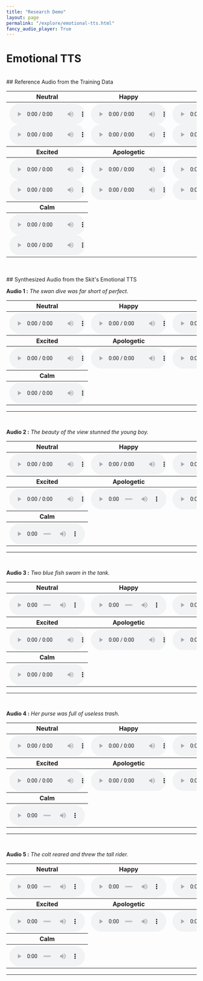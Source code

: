 ```yaml
---
title: "Research Demo"
layout: page
permalink: "/explore/emotional-tts.html"
fancy_audio_player: True
---
```


# Emotional TTS
<br/>
## Reference Audio from the Training Data

<!-- {% fancy_audio https://p1-tts-experiments.s3.ap-south-1.amazonaws.com/demo/tc2_emotions/TC2_0_angry.wav %} -->

<br/>
<table style="width:100%">
      <tr>
        <th>Neutral</th>
        <th>Happy</th>
        <th>Sad</th>
        <th>Angry</th>
      </tr>
      <tr>
        <th>
          <audio controls style="width: 200px;">
            <source src="https://p1-tts-experiments.s3.ap-south-1.amazonaws.com/demo/tc2_emotions/training_data/Normal-1.wav" type="audio/mpeg">
            Your browser does not support the audio element.
          </audio>
          <br>
          <audio controls style="width: 200px;">
            <source src="https://p1-tts-experiments.s3.ap-south-1.amazonaws.com/demo/tc2_emotions/training_data/Normal-10.wav" type="audio/mpeg">
            Your browser does not support the audio element.
          </audio>
        </th>
        <th>
          <audio controls style="width: 200px;">
            <source src="https://p1-tts-experiments.s3.ap-south-1.amazonaws.com/demo/tc2_emotions/training_data/Happy-1.wav" type="audio/mpeg">
            Your browser does not support the audio element.
          </audio>
          <br>
          <audio controls style="width: 200px;">
            <source src="https://p1-tts-experiments.s3.ap-south-1.amazonaws.com/demo/tc2_emotions/training_data/Happy-10.wav" type="audio/mpeg">
            Your browser does not support the audio element.
          </audio>
        </th>
        <th>
          <audio controls style="width: 200px;">
            <source src="https://p1-tts-experiments.s3.ap-south-1.amazonaws.com/demo/tc2_emotions/training_data/Sad-1.wav" type="audio/mpeg">
            Your browser does not support the audio element.
          </audio>
          <br>
          <audio controls style="width: 200px;">
            <source src="https://p1-tts-experiments.s3.ap-south-1.amazonaws.com/demo/tc2_emotions/training_data/Sad-10.wav" type="audio/mpeg">
            Your browser does not support the audio element.
          </audio>
        </th>
        <th>
          <audio controls style="width: 200px;">
            <source src="https://p1-tts-experiments.s3.ap-south-1.amazonaws.com/demo/tc2_emotions/training_data/Anger-1.wav" type="audio/mpeg">
            Your browser does not support the audio element.
          </audio>
          <br>
          <audio controls style="width: 200px;">
            <source src="https://p1-tts-experiments.s3.ap-south-1.amazonaws.com/demo/tc2_emotions/training_data/Anger-10.wav" type="audio/mpeg">
            Your browser does not support the audio element.
          </audio>
        </th>
      </tr>
      <tr>
        <th>Excited</th>
        <th>Apologetic</th>
        <th>Fear</th>
        <th>Surprise</th>
      </tr>
      <tr>
        <th>
          <audio controls style="width: 200px;">
            <source src="https://p1-tts-experiments.s3.ap-south-1.amazonaws.com/demo/tc2_emotions/training_data/Excited-1.wav" type="audio/mpeg">
            Your browser does not support the audio element.
          </audio>
          <br>
          <audio controls style="width: 200px;">
            <source src="https://p1-tts-experiments.s3.ap-south-1.amazonaws.com/demo/tc2_emotions/training_data/Excited-10.wav" type="audio/mpeg">
            Your browser does not support the audio element.
          </audio>
        </th>
        <th>
          <audio controls style="width: 200px;">
            <source src="https://p1-tts-experiments.s3.ap-south-1.amazonaws.com/demo/tc2_emotions/training_data/Apologetic-1.wav" type="audio/mpeg">
            Your browser does not support the audio element.
          </audio>
          <br>
          <audio controls style="width: 200px;">
            <source src="https://p1-tts-experiments.s3.ap-south-1.amazonaws.com/demo/tc2_emotions/training_data/Apologetic-10.wav" type="audio/mpeg">
            Your browser does not support the audio element.
          </audio>
        </th>
        <th>
          <audio controls style="width: 200px;">
            <source src="https://p1-tts-experiments.s3.ap-south-1.amazonaws.com/demo/tc2_emotions/training_data/Fear-1.wav" type="audio/mpeg">
            Your browser does not support the audio element.
          </audio>
          <br>
          <audio controls style="width: 200px;">
            <source src="https://p1-tts-experiments.s3.ap-south-1.amazonaws.com/demo/tc2_emotions/training_data/Fear-10.wav" type="audio/mpeg">
            Your browser does not support the audio element.
          </audio>
        </th>
        <th>
          <audio controls style="width: 200px;">
            <source src="https://p1-tts-experiments.s3.ap-south-1.amazonaws.com/demo/tc2_emotions/training_data/Surprise-1.wav" type="audio/mpeg">
            Your browser does not support the audio element.
          </audio>
          <br>
          <audio controls style="width: 200px;">
            <source src="https://p1-tts-experiments.s3.ap-south-1.amazonaws.com/demo/tc2_emotions/training_data/Surprise-10.wav" type="audio/mpeg">
            Your browser does not support the audio element.
          </audio>
        </th>
      </tr>
      <tr>
        <th>Calm</th>
      </tr>
      <tr>
        <th>
          <audio controls style="width: 200px;">
            <source src="https://p1-tts-experiments.s3.ap-south-1.amazonaws.com/demo/tc2_emotions/training_data/Calm-1.wav" type="audio/mpeg">
            Your browser does not support the audio element.
          </audio>
          <br>
          <audio controls style="width: 200px;">
            <source src="https://p1-tts-experiments.s3.ap-south-1.amazonaws.com/demo/tc2_emotions/training_data/Calm-10.wav" type="audio/mpeg">
            Your browser does not support the audio element.
          </audio>
        </th>
        </tr>
    </table>

<br>


<br/>
## Synthesized Audio from the Skit's Emotional TTS

<br/>
<p><b>Audio 1 :</b> <em>The swan dive was far short of perfect.</em> </p>
<table style="width:100%">
      <tr>
        <th>Neutral</th>
        <th>Happy</th>
        <th>Sad</th>
        <th>Angry</th>
      </tr>
      <tr>
        <th>
          <audio controls style="width: 200px;">
            <source src="https://p1-tts-experiments.s3.ap-south-1.amazonaws.com/demo/tc2_emotions/TC2_0_happy.wav" type="audio/mpeg">
            Your browser does not support the audio element.
          </audio>
        </th>
        <th>
          <audio controls style="width: 200px;">
            <source src="https://p1-tts-experiments.s3.ap-south-1.amazonaws.com/demo/tc2_emotions/TC2_0_happy.wav" type="audio/mpeg">
            Your browser does not support the audio element.
          </audio>
        </th>
        <th>
          <audio controls style="width: 200px;">
            <source src="https://p1-tts-experiments.s3.ap-south-1.amazonaws.com/demo/tc2_emotions/TC2_0_sad.wav" type="audio/mpeg">
            Your browser does not support the audio element.
          </audio>
        </th>
        <th>
          <audio controls style="width: 200px;">
            <source src="https://p1-tts-experiments.s3.ap-south-1.amazonaws.com/demo/tc2_emotions/TC2_0_angry.wav" type="audio/mpeg">
            Your browser does not support the audio element.
          </audio>
        </th>
      </tr>
      <tr>
        <th>Excited</th>
        <th>Apologetic</th>
        <th>Fear</th>
        <th>Surprise</th>
      </tr>
      <tr>
        <th>
          <audio controls style="width: 200px;">
            <source src="https://p1-tts-experiments.s3.ap-south-1.amazonaws.com/demo/tc2_emotions/TC2_0_excited.wav" type="audio/mpeg">
            Your browser does not support the audio element.
          </audio>
        </th>
        <th>
          <audio controls style="width: 200px;">
            <source src="https://p1-tts-experiments.s3.ap-south-1.amazonaws.com/demo/tc2_emotions/TC2_0_apologetic.wav" type="audio/mpeg">
            Your browser does not support the audio element.
          </audio>
        </th>
        <th>
          <audio controls style="width: 200px;">
            <source src="https://p1-tts-experiments.s3.ap-south-1.amazonaws.com/demo/tc2_emotions/TC2_0_fear.wav" type="audio/mpeg">
            Your browser does not support the audio element.
          </audio>
        </th>
        <th>
          <audio controls style="width: 200px;">
            <source src="https://p1-tts-experiments.s3.ap-south-1.amazonaws.com/demo/tc2_emotions/TC2_0_surprise.wav" type="audio/mpeg">
            Your browser does not support the audio element.
          </audio>
        </th>
      </tr>
      <tr>
        <th>Calm</th>
      </tr>
      <tr>
        <th>
          <audio controls style="width: 200px;">
            <source src="https://p1-tts-experiments.s3.ap-south-1.amazonaws.com/demo/tc2_emotions/TC2_0_calm.wav" type="audio/mpeg">
            Your browser does not support the audio element.
          </audio>
        </th>
      </tr>
    </table>
<hr>

<br/>
<p><b>Audio 2 :</b> <em>The beauty of the view stunned the young boy.</em> </p>
<table style="width:100%">
      <tr>
        <th>Neutral</th>
        <th>Happy</th>
        <th>Sad</th>
        <th>Angry</th>
      </tr>
      <tr>
        <th>
          <audio controls style="width: 200px;">
            <source src="https://p1-tts-experiments.s3.ap-south-1.amazonaws.com/demo/tc2_emotions/TC2_1_normal.wav" type="audio/mpeg">
            Your browser does not support the audio element.
          </audio>
        </th>
        <th>
          <audio controls style="width: 200px;">
            <source src="https://p1-tts-experiments.s3.ap-south-1.amazonaws.com/demo/tc2_emotions/TC2_1_happy.wav" type="audio/mpeg">
            Your browser does not support the audio element.
          </audio>
        </th>
        <th>
          <audio controls style="width: 200px;">
            <source src="https://p1-tts-experiments.s3.ap-south-1.amazonaws.com/demo/tc2_emotions/TC2_1_sad.wav" type="audio/mpeg">
            Your browser does not support the audio element.
          </audio>
        </th>
        <th>
          <audio controls style="width: 200px;">
            <source src="https://p1-tts-experiments.s3.ap-south-1.amazonaws.com/demo/tc2_emotions/TC2_1_angry.wav" type="audio/mpeg">
            Your browser does not support the audio element.
          </audio>
        </th>
      </tr>
      <tr>
        <th>Excited</th>
        <th>Apologetic</th>
        <th>Fear</th>
        <th>Surprise</th>
      </tr>
      <tr>
        <th>
          <audio controls style="width: 200px;">
            <source src="https://p1-tts-experiments.s3.ap-south-1.amazonaws.com/demo/tc2_emotions/TC2_1_excited.wav" type="audio/mpeg">
            Your browser does not support the audio element.
          </audio>
        </th>
        <th>
          <audio controls style="width: 200px;">
            <source src="https://p1-tts-experiments.s3.ap-south-1.amazonaws.com/demo/tc2_emotions/TC2_1_apologetic.wav" type="audio/mpeg">
            Your browser does not support the audio element.
          </audio>
        </th>
        <th>
          <audio controls style="width: 200px;">
            <source src="https://p1-tts-experiments.s3.ap-south-1.amazonaws.com/demo/tc2_emotions/TC2_1_fear.wav" type="audio/mpeg">
            Your browser does not support the audio element.
          </audio>
        </th>
        <th>
          <audio controls style="width: 200px;">
            <source src="https://p1-tts-experiments.s3.ap-south-1.amazonaws.com/demo/tc2_emotions/TC2_1_surprise.wav" type="audio/mpeg">
            Your browser does not support the audio element.
          </audio>
        </th>
      </tr>
      <tr>
        <th>Calm</th>
      </tr>
      <tr>
        <th>
          <audio controls style="width: 200px;">
            <source src="https://p1-tts-experiments.s3.ap-south-1.amazonaws.com/demo/tc2_emotions/TC2_1_calm.wav" type="audio/mpeg">
            Your browser does not support the audio element.
          </audio>
        </th>
      </tr>
    </table>
<hr>

<br/>
<p><b>Audio 3 :</b> <em>Two blue fish swam in the tank.</em> </p>
<table style="width:100%">
      <tr>
        <th>Neutral</th>
        <th>Happy</th>
        <th>Sad</th>
        <th>Angry</th>
      </tr>
      <tr>
        <th>
          <audio controls style="width: 200px;">
            <source src="https://p1-tts-experiments.s3.ap-south-1.amazonaws.com/demo/tc2_emotions/TC2_2_normal.wav" type="audio/mpeg">
            Your browser does not support the audio element.
          </audio>
        </th>
        <th>
          <audio controls style="width: 200px;">
            <source src="https://p1-tts-experiments.s3.ap-south-1.amazonaws.com/demo/tc2_emotions/TC2_2_happy.wav" type="audio/mpeg">
            Your browser does not support the audio element.
          </audio>
        </th>
        <th>
          <audio controls style="width: 200px;">
            <source src="https://p1-tts-experiments.s3.ap-south-1.amazonaws.com/demo/tc2_emotions/TC2_2_sad.wav" type="audio/mpeg">
            Your browser does not support the audio element.
          </audio>
        </th>
        <th>
          <audio controls style="width: 200px;">
            <source src="https://p1-tts-experiments.s3.ap-south-1.amazonaws.com/demo/tc2_emotions/TC2_2_angry.wav" type="audio/mpeg">
            Your browser does not support the audio element.
          </audio>
        </th>
      </tr>
      <tr>
        <th>Excited</th>
        <th>Apologetic</th>
        <th>Fear</th>
        <th>Surprise</th>
      </tr>
      <tr>
        <th>
          <audio controls style="width: 200px;">
            <source src="https://p1-tts-experiments.s3.ap-south-1.amazonaws.com/demo/tc2_emotions/TC2_2_excited.wav" type="audio/mpeg">
            Your browser does not support the audio element.
          </audio>
        </th>
        <th>
          <audio controls style="width: 200px;">
            <source src="https://p1-tts-experiments.s3.ap-south-1.amazonaws.com/demo/tc2_emotions/TC2_2_apologetic.wav" type="audio/mpeg">
            Your browser does not support the audio element.
          </audio>
        </th>
        <th>
          <audio controls style="width: 200px;">
            <source src="https://p1-tts-experiments.s3.ap-south-1.amazonaws.com/demo/tc2_emotions/TC2_2_fear.wav" type="audio/mpeg">
            Your browser does not support the audio element.
          </audio>
        </th>
        <th>
          <audio controls style="width: 200px;">
            <source src="https://p1-tts-experiments.s3.ap-south-1.amazonaws.com/demo/tc2_emotions/TC2_2_surprise.wav" type="audio/mpeg">
            Your browser does not support the audio element.
          </audio>
        </th>
      </tr>
      <tr>
        <th>Calm</th>
      </tr>
      <tr>
        <th>
          <audio controls style="width: 200px;">
            <source src="https://p1-tts-experiments.s3.ap-south-1.amazonaws.com/demo/tc2_emotions/TC2_2_calm.wav" type="audio/mpeg">
            Your browser does not support the audio element.
          </audio>
        </th>
      </tr>
    </table>
<hr>

<br/>
<p><b>Audio 4 :</b> <em>Her purse was full of useless trash.</em> </p>
<table style="width:100%">
      <tr>
        <th>Neutral</th>
        <th>Happy</th>
        <th>Sad</th>
        <th>Angry</th>
      </tr>
      <tr>
        <th>
          <audio controls style="width: 200px;">
            <source src="https://p1-tts-experiments.s3.ap-south-1.amazonaws.com/demo/tc2_emotions/TC2_3_normal.wav" type="audio/mpeg">
            Your browser does not support the audio element.
          </audio>
        </th>
        <th>
          <audio controls style="width: 200px;">
            <source src="https://p1-tts-experiments.s3.ap-south-1.amazonaws.com/demo/tc2_emotions/TC2_3_happy.wav" type="audio/mpeg">
            Your browser does not support the audio element.
          </audio>
        </th>
        <th>
          <audio controls style="width: 200px;">
            <source src="https://p1-tts-experiments.s3.ap-south-1.amazonaws.com/demo/tc2_emotions/TC2_3_sad.wav" type="audio/mpeg">
            Your browser does not support the audio element.
          </audio>
        </th>
        <th>
          <audio controls style="width: 200px;">
            <source src="https://p1-tts-experiments.s3.ap-south-1.amazonaws.com/demo/tc2_emotions/TC2_3_angry.wav" type="audio/mpeg">
            Your browser does not support the audio element.
          </audio>
        </th>
      </tr>
      <tr>
        <th>Excited</th>
        <th>Apologetic</th>
        <th>Fear</th>
        <th>Surprise</th>
      </tr>
      <tr>
        <th>
          <audio controls style="width: 200px;">
            <source src="https://p1-tts-experiments.s3.ap-south-1.amazonaws.com/demo/tc2_emotions/TC2_3_excited.wav" type="audio/mpeg">
            Your browser does not support the audio element.
          </audio>
        </th>
        <th>
          <audio controls style="width: 200px;">
            <source src="https://p1-tts-experiments.s3.ap-south-1.amazonaws.com/demo/tc2_emotions/TC2_3_apologetic.wav" type="audio/mpeg">
            Your browser does not support the audio element.
          </audio>
        </th>
        <th>
          <audio controls style="width: 200px;">
            <source src="https://p1-tts-experiments.s3.ap-south-1.amazonaws.com/demo/tc2_emotions/TC2_3_fear.wav" type="audio/mpeg">
            Your browser does not support the audio element.
          </audio>
        </th>
        <th>
          <audio controls style="width: 200px;">
            <source src="https://p1-tts-experiments.s3.ap-south-1.amazonaws.com/demo/tc2_emotions/TC2_3_surprise.wav" type="audio/mpeg">
            Your browser does not support the audio element.
          </audio>
        </th>
      </tr>
      <tr>
        <th>Calm</th>
      </tr>
      <tr>
        <th>
          <audio controls style="width: 200px;">
            <source src="https://p1-tts-experiments.s3.ap-south-1.amazonaws.com/demo/tc2_emotions/TC2_3_calm.wav" type="audio/mpeg">
            Your browser does not support the audio element.
          </audio>
        </th>
      </tr>
    </table>
<hr>

<br/>
<p><b>Audio 5 :</b> <em>The colt reared and threw the tall rider.</em> </p>
<table style="width:100%">
      <tr>
        <th>Neutral</th>
        <th>Happy</th>
        <th>Sad</th>
        <th>Angry</th>
      </tr>
      <tr>
        <th>
          <audio controls style="width: 200px;">
            <source src="https://p1-tts-experiments.s3.ap-south-1.amazonaws.com/demo/tc2_emotions/TC2_4_normal.wav" type="audio/mpeg">
            Your browser does not support the audio element.
          </audio>
        </th>
        <th>
          <audio controls style="width: 200px;">
            <source src="https://p1-tts-experiments.s3.ap-south-1.amazonaws.com/demo/tc2_emotions/TC2_4_happy.wav" type="audio/mpeg">
            Your browser does not support the audio element.
          </audio>
        </th>
        <th>
          <audio controls style="width: 200px;">
            <source src="https://p1-tts-experiments.s3.ap-south-1.amazonaws.com/demo/tc2_emotions/TC2_4_sad.wav" type="audio/mpeg">
            Your browser does not support the audio element.
          </audio>
        </th>
        <th>
          <audio controls style="width: 200px;">
            <source src="https://p1-tts-experiments.s3.ap-south-1.amazonaws.com/demo/tc2_emotions/TC2_4_angry.wav" type="audio/mpeg">
            Your browser does not support the audio element.
          </audio>
        </th>
      </tr>
      <tr>
        <th>Excited</th>
        <th>Apologetic</th>
        <th>Fear</th>
        <th>Surprise</th>
      </tr>
      <tr>
        <th>
          <audio controls style="width: 200px;">
            <source src="https://p1-tts-experiments.s3.ap-south-1.amazonaws.com/demo/tc2_emotions/TC2_4_excited.wav" type="audio/mpeg">
            Your browser does not support the audio element.
          </audio>
        </th>
        <th>
          <audio controls style="width: 200px;">
            <source src="https://p1-tts-experiments.s3.ap-south-1.amazonaws.com/demo/tc2_emotions/TC2_4_apologetic.wav" type="audio/mpeg">
            Your browser does not support the audio element.
          </audio>
        </th>
        <th>
          <audio controls style="width: 200px;">
            <source src="https://p1-tts-experiments.s3.ap-south-1.amazonaws.com/demo/tc2_emotions/TC2_4_fear.wav" type="audio/mpeg">
            Your browser does not support the audio element.
          </audio>
        </th>
        <th>
          <audio controls style="width: 200px;">
            <source src="https://p1-tts-experiments.s3.ap-south-1.amazonaws.com/demo/tc2_emotions/TC2_4_surprise.wav" type="audio/mpeg">
            Your browser does not support the audio element.
          </audio>
        </th>
      </tr>
      <tr>
        <th>Calm</th>
      </tr>
      <tr>
        <th>
          <audio controls style="width: 200px;">
            <source src="https://p1-tts-experiments.s3.ap-south-1.amazonaws.com/demo/tc2_emotions/TC2_4_calm.wav" type="audio/mpeg">
            Your browser does not support the audio element.
          </audio>
        </th>
      </tr>
    </table>
<hr>
